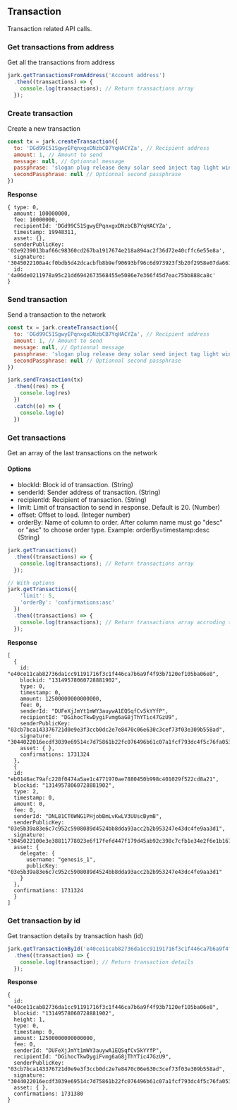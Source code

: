 ## Transaction
Transaction related API calls.

### Get transactions from address
Get all the transactions from address

```js
jark.getTransactionsFromAddress('Account address')
  .then((transactions) => {
    console.log(transactions); // Return transactions array
  });
```

### Create transaction
Create a new transaction

```js
const tx = jark.createTransaction({
  to: 'DGd99C51SgwyEPqnxgxDNzbCB7YqHACYZa', // Recipient address
  amount: 1, // Amount to send
  message: null, // Optionnal message
  passphrase: 'slogan plug release deny solar seed inject tag light winner box oyster', // Sender passphrase
  secondPassphrase: null // Optionnal second passphrase
})
```
**Response**
```
{ type: 0,
  amount: 100000000,
  fee: 10000000,
  recipientId: 'DGd99C51SgwyEPqnxgxDNzbCB7YqHACYZa',
  timestamp: 19948311,
  asset: {},
  senderPublicKey: '02e9239013baf66c98360cd267ba1917674e218a894ac2f36d72e40cffc6e55e8a',
  signature: '3045022100a4cf0bdb5d42dcacbfb8b9ef90693bf96c6d973923f3b20f2958e07da661934902206c51be663e15d1c569d47d8f5a3212bdb57b98fcd196c8f0503662fbed854bf6',
  id: '4a06de0211978a95c21dd6942673568455e5086e7e366f45d7eac75bb888ca8c'
}
```

### Send transaction
Send a transaction to the network

```js
const tx = jark.createTransaction({
  to: 'DGd99C51SgwyEPqnxgxDNzbCB7YqHACYZa', // Recipient address
  amount: 1, // Amount to send
  message: null, // Optionnal message
  passphrase: 'slogan plug release deny solar seed inject tag light winner box oyster', // Sender passphrase
  secondPassphrase: null // Optionnal second passphrase
})

jark.sendTransaction(tx)
  .then((res) => {
    console.log(res)
  })
  .catch((e) => {
    console.log(e)
  })
```

### Get transactions
Get an array of the last transactions on the network

#### Options

- blockId: Block id of transaction. (String)
- senderId: Sender address of transaction. (String)
- recipientId: Recipient of transaction. (String)
- limit: Limit of transaction to send in response. Default is 20. (Number)
- offset: Offset to load. (Integer number)
- orderBy: Name of column to order. After column name must go "desc" or "asc" to choose order type. Example: orderBy=timestamp:desc (String)

```js
jark.getTransactions()
  .then((transactions) => {
    console.log(transactions); // Return transactions array
  });

// With options
jark.getTransactions({
    'limit': 5,
    'orderBy': 'confirmations:asc'
  })
  .then((transactions) => {
    console.log(transactions); // Return transactions array accroding to params
  });
```
**Response**
```
[
  {
    id: "e40ce11cab82736da1cc91191716f3c1f446ca7b6a9f4f93b7120ef105ba06e8",
    blockid: "13149578060728881902",
    type: 0,
    timestamp: 0,
    amount: 12500000000000000,
    fee: 0,
    senderId: "DUFeXjJmYt1mWY3auywA1EQSqfCv5kYYfP",
    recipientId: "DGihocTkwDygiFvmg6aG8jThYTic47GzU9",
    senderPublicKey: "03cb7bca143376721d0e9e3f3ccb0dc2e7e8470c06e630c3cef73f03e309b558ad",
    signature: "3044022016ecdf3039e69514c7d75861b22fc076496b61c07a1fcf793dc4f5c76fa0532b0220579c4c0c9d13720f9db5d9df29ed8ceab0adc266c6c160d612d4894dc5867eb1",
    asset: { },
    confirmations: 1731324
  },
  {
  id: "eb0146ac79afc228f0474a5ae1c4771970ae7880450b998c401029f522cd8a21",
  blockid: "13149578060728881902",
  type: 2,
  timestamp: 0,
  amount: 0,
  fee: 0,
  senderId: "DNL81CT6WNG1PHjobBmLvKwLV3UUscBymB",
  senderPublicKey: "03e5b39a83e6c7c952c5908089d4524bb8dda93acc2b2b953247e43dc4fe9aa3d1",
  signature: "3045022100e3e38811778023e6f17fefd447f179d45ab92c398c7cfb1e34e2f6e1b167c95a022070c36439ecec0fc3c43850070f29515910435d389e059579878d61b5ff2ea337",
  asset: {
    delegate: {
      username: "genesis_1",
      publicKey: "03e5b39a83e6c7c952c5908089d4524bb8dda93acc2b2b953247e43dc4fe9aa3d1"
    }
  },
  confirmations: 1731324
  }
]
```
### Get transaction by id
Get transaction details by transaction hash (id)

```js
jark.getTransactionById('e40ce11cab82736da1cc91191716f3c1f446ca7b6a9f4f93b7120ef105ba06e8')
  .then((transaction) => {
    console.log(transaction); // Return transaction details
  });
```
**Response**
```
{
  id: "e40ce11cab82736da1cc91191716f3c1f446ca7b6a9f4f93b7120ef105ba06e8",
  blockid: "13149578060728881902",
  height: 1,
  type: 0,
  timestamp: 0,
  amount: 12500000000000000,
  fee: 0,
  senderId: "DUFeXjJmYt1mWY3auywA1EQSqfCv5kYYfP",
  recipientId: "DGihocTkwDygiFvmg6aG8jThYTic47GzU9",
  senderPublicKey: "03cb7bca143376721d0e9e3f3ccb0dc2e7e8470c06e630c3cef73f03e309b558ad",
  signature: "3044022016ecdf3039e69514c7d75861b22fc076496b61c07a1fcf793dc4f5c76fa0532b0220579c4c0c9d13720f9db5d9df29ed8ceab0adc266c6c160d612d4894dc5867eb1",
  asset: { },
  confirmations: 1731380
}
```
